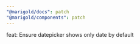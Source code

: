 ```yaml
---
"@marigold/docs": patch
"@marigold/components": patch
---
```


feat: Ensure datepicker shows only date by default
